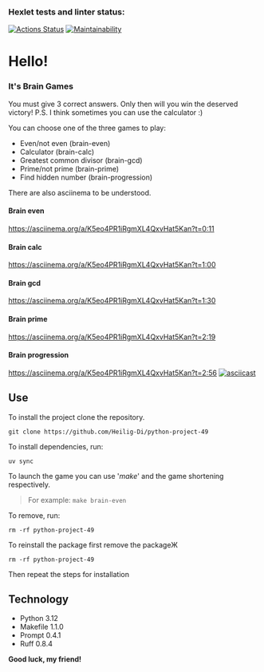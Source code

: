 ### Hexlet tests and linter status:
[![Actions Status](https://github.com/Heilig-Di/python-project-49/actions/workflows/hexlet-check.yml/badge.svg)](https://github.com/Heilig-Di/python-project-49/actions)
[![Maintainability](https://api.codeclimate.com/v1/badges/124d468507bc648eaff9/maintainability)](https://codeclimate.com/github/Heilig-Di/python-project-49/maintainability)

# Hello!
### It's Brain Games
You must give 3 correct answers. Only then will you win the deserved victory!
P.S. I think sometimes you can use the calculator :)

You can choose one of the three games to play:
- Even/not even (brain-even)
- Calculator (brain-calc)
- Greatest common divisor (brain-gcd)
- Prime/not prime (brain-prime)
- Find hidden number (brain-progression)

There are also asciinema to be understood.
#### Brain even
https://asciinema.org/a/K5eo4PR1iRgmXL4QxvHat5Kan?t=0:11
#### Brain calc
https://asciinema.org/a/K5eo4PR1iRgmXL4QxvHat5Kan?t=1:00
#### Brain gcd
https://asciinema.org/a/K5eo4PR1iRgmXL4QxvHat5Kan?t=1:30
#### Brain prime
https://asciinema.org/a/K5eo4PR1iRgmXL4QxvHat5Kan?t=2:19
#### Brain progression
https://asciinema.org/a/K5eo4PR1iRgmXL4QxvHat5Kan?t=2:56
[![asciicast](https://asciinema.org/a/K5eo4PR1iRgmXL4QxvHat5Kan.svg)](https://asciinema.org/a/K5eo4PR1iRgmXL4QxvHat5Kan)

## Use
To install the project clone the repository.
```
git clone https://github.com/Heilig-Di/python-project-49
```
To install dependencies, run:
```
uv sync
```
To launch the game you can use '_make_' and the game shortening respectively.
> For example: `make brain-even`

To remove, run:
```
rm -rf python-project-49
```
To reinstall the package first remove the packageЖ
```
rm -rf python-project-49
```
Then repeat the steps for installation

## Technology
- Python 3.12
- Makefile 1.1.0
- Prompt 0.4.1
- Ruff 0.8.4

**Good luck, my friend!**
